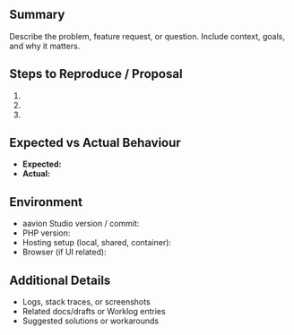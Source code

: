 ## Summary
Describe the problem, feature request, or question. Include context, goals, and why it matters.

## Steps to Reproduce / Proposal
1. 
2. 
3. 

## Expected vs Actual Behaviour
- **Expected:**
- **Actual:**

## Environment
- aavion Studio version / commit:
- PHP version:
- Hosting setup (local, shared, container):
- Browser (if UI related):

## Additional Details
- Logs, stack traces, or screenshots
- Related docs/drafts or Worklog entries
- Suggested solutions or workarounds
